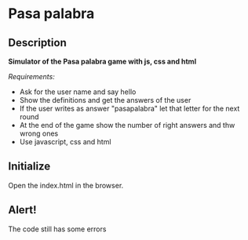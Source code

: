 # Pasa palabra

## Description
**Simulator of the Pasa palabra game with js, css and html**



_Requirements:_

* Ask for the user name and say hello
* Show the definitions and get the answers of the user
* If the user writes as answer "pasapalabra" let that letter for the next round
* At the end of the game show the number of right answers and thw wrong ones
* Use javascript, css and html

## Initialize

Open the index.html in the browser.

## Alert!

The code still has some errors

